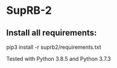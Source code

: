 # SupRB-2

## Install all requirements: 
pip3 install -r suprb2/requirements.txt

Tested with Python 3.8.5 and Python 3.7.3
